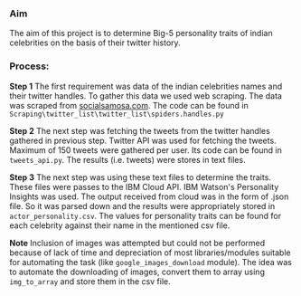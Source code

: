 ### Aim

The aim of this project is to determine Big-5 personality traits of indian celebrities on the basis of their twitter history.

### Process:

**Step 1** 
The first requirement was data of the indian celebrities names and their twitter handles. To gather this data we used web scraping. The data was scraped from [socialsamosa.com](http://www.socialsamosa.com/). The code can be found in ```Scraping\twitter_list\twitter_list\spiders.handles.py```

**Step 2**
The next step was fetching the tweets from the twitter handles gathered in previous step. Twitter API was used for fetching the tweets. Maximum of 150 tweets were gathered per user. Its code can be found in ```tweets_api.py```. The results (i.e. tweets) were stores in text files.

**Step 3**
The next step was using these text files to determine the traits. These files were passes to the IBM Cloud API. IBM Watson's Personality Insights was used. The output received from cloud was in the form of .json file. So it was parsed down and the results were appropriately stored in ```actor_personality.csv```. The values for personality traits can be found for each celebrity against their name in the mentioned csv file.

**Note**
Inclusion of images was attempted but could not be performed because of lack of time and depreciation of most libraries/modules suitable for automating the task (like ```google_images_download``` module). The idea was to automate the downloading of images, convert them to array using ```img_to_array``` and store them in the csv file.



